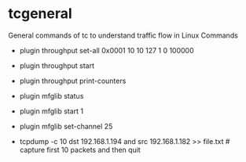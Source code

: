 # tcgeneral

General commands of tc to understand traffic flow in Linux
Commands

- plugin throughput set-all 0x0001 10 10 127 1 0 100000
* plugin throughput start
* plugin throughput print-counters

* plugin mfglib status
* plugin mfglib start 1
* plugin mfglib set-channel 25

* tcpdump -c 10 dst 192.168.1.194 and src 192.168.1.182 >> file.txt   # capture first 10 packets and then quit
